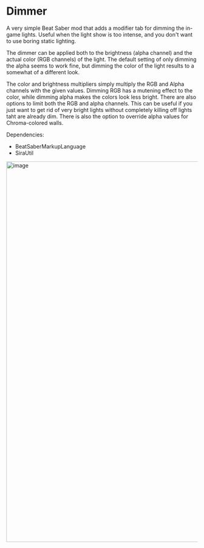 # Dimmer

A very simple Beat Saber mod that adds a modifier tab for dimming the in-game lights. Useful when the light show is too intense, and you don't want to use boring static lighting.

The dimmer can be applied both to the brightness (alpha channel) and the actual color (RGB channels) of the light. The default setting of only dimming the alpha seems to work fine, but dimming the color of the light results to a somewhat of a different look.

The color and brightness multipliers simply multiply the RGB and Alpha channels with the given values. Dimming RGB has a mutening effect to the color, while dimming alpha makes the colors look less bright. There are also options to limit both the RGB and alpha channels. This can be useful if you just want to get rid of very bright lights  without completely killing off lights taht are already dim. There is also the option to override alpha values for Chroma-colored walls.

Dependencies:
- BeatSaberMarkupLanguage
- SiraUtil
  
<img width="1000" alt="image" src="https://github.com/user-attachments/assets/4952252f-2e65-40ab-8fe2-780c7dc7f404" />

